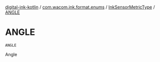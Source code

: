[digital-ink-kotlin](../../index.md) / [com.wacom.ink.format.enums](../index.md) / [InkSensorMetricType](index.md) / [ANGLE](./-a-n-g-l-e.md)

# ANGLE

`ANGLE`

Angle

